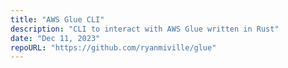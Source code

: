 ```yaml
---
title: "AWS Glue CLI"
description: "CLI to interact with AWS Glue written in Rust"
date: "Dec 11, 2023"
repoURL: "https://github.com/ryanmiville/glue"
---
```

